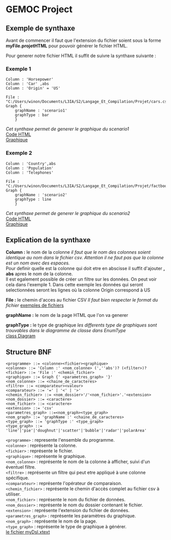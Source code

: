 # GEMOC Project

## Exemple de synthaxe

Avant de commencer il faut que l'extension du fichier soient sous la forme **myFile.projetHTML** pour pouvoir générer le fichier HTML.

Pour generer notre fichier HTML il suffit de suivre la synthaxe suivante :



### Exemple 1
```
Column : 'Horsepower'
Column : 'Car' ,abs
Column : 'Origin' = 'US'

File : "C:/Users/winon/Documents/L3IA/S2/Langage_Et_Compilation/Projet/cars.csv"
Graph {
	graphName : 'scenario1'
	graphType : bar
	}
  ```
*Cet synthaxe permet de generer le graphique du scenario1*  
[Code HTML](scenario1.html)  
[Graphique](pictures/scenario1.png)
### Exemple 2
```
Column : 'Country',abs
Column : 'Population'
Column : 'Telephones'

File : "C:/Users/winon/Documents/L3IA/S2/Langage_Et_Compilation/Projet/factbook.csv"
Graph {
	graphName : 'scenario2'
	graphType : line
	}
```
*Cet synthaxe permet de generer le graphique du scenario2*  
[Code HTML](scenario2.html)  
[Graphique](pictures/scenario2.png)

## Explication de la synthaxe

**Column :** le nom de la colonne *il faut que le nom des colonnes soient identique au nom dans le fichier csv. Attention il ne faut pas que la colonne est un nom avec des espaces.*  
Pour definir quelle est la colonne qui doit etre en abscisse il suffit d'ajouter **, abs** apres le nom de la colonne.  
Il est egalement possible de créer un filtre sur les données. On peut voir cela dans l'exemple 1. Dans cette exemple les données qui seront selectionnées seront les lignes où la colonne Origin correspond à US

**File :** le chemin d'acces au fichier CSV *Il faut bien respecter le format du fichier*
[exemples de fichiers](files/)

**graphName :** le nom de la page HTML que l'on va generer

**graphType :** le type de graphique *les differents type de graphiques sont trouvables dans le diagramme de classe dans EnumType*  
[class Diagram](pictures/classDiag.png)

## Structure BNF
```
<programme> ::= <colonne><fichier><graphique>
<colonne> ::= 'Column :' <nom_colonne> (',''abs')? (<filter>)?
<fichier> ::= 'File :' <chemin_fichier>
<graphique> ::= Graph {' <parametres_graph> '}'
<nom_colonne> ::= <chaine_de_caracteres>
<filtre> ::= <comparateur><valeur>
<comparateur> ::= '=' | '<' | '>'
<chemin_fichier> ::= <nom_dossier>'/'<nom_fichier>'.'<extension>
<nom_dossier> ::= <caractere>
<nom_fichier> ::= <caractere>
<extension> ::= 'csv'
<parametres_graph> ::=<nom_graph><type_graph>
<nom_graph> ::= 'graphName :' <chaine_de_caracteres>
<type_graph> ::= 'graphType :' <type_graph>
<type_graph> ::= 'line'|'pie'|'doughnut'|'scatter'|'bubble'|'radar'|'polarArea'
```
`<programme>` : represente l'ensemble du programme.  
`<colonne>` : représente la colonne.  
`<fichier>` : représente le fichier.  
`<graphique>` : représente le graphique.  
`<nom_colonne>` : représente le nom de la colonne à afficher, suivi d'un éventuel filtre.  
`<filtre>` : représente un filtre qui peut etre appliqué à une colonne spécifique.  
`<comparateur>` : représente l'opérateur de comparaison.  
`<chemin_fichier>` : représente le chemin d'accès complet au fichier csv à utiliser.  
`<nom_fichier>` : représente le nom du fichier de données.  
`<nom_dossier>` : représente le nom du dossier contenant le fichier.  
`<extension>` : représente l'extension du fichier de données.  
`<parametres_graph>` : représente les paramètres du graphique.  
`<nom_graph>` : représente le nom de la page.  
`<type_graph>` : représente le type de graphique à générer.  
[le fichier myDsl.xtext](l3IAProjectHTML/src/l3IAProjectHTML/MyDsl.xtext)
